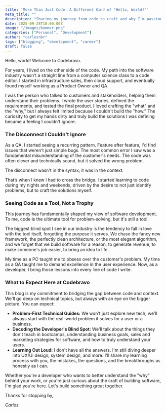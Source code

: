 ```yaml
---
title: 'More Than Just Code: A Different Kind of "Hello, World!"'
meta_title: ""
description: "Sharing my journey from code to craft and why I'm passionate about modern development"
date: 2025-09-28T10:00:00Z
image: "/images/banner.png"
categories: ["Personal", "Development"]
author: "carlosnbr"
tags: ["blogging", "development", "career"]
draft: false
---
```


Hello, world! Welcome to Codebravo.

For years, I lived on the other side of the code. My path into the software industry wasn't a straight line from a computer science class to a code editor. I started in infrastructure sales, then cloud support, and eventually found myself working as a Product Owner and QA.

I was the person who talked to customers and stakeholders, helping them understand their problems. I wrote the user stories, defined the requirements, and tested the final product. I loved crafting the "what" and the "why," but I always felt limited because I couldn't build the "how." The curiosity to get my hands dirty and truly build the solutions I was defining became a feeling I couldn't ignore.

### The Disconnect I Couldn't Ignore

As a QA, I started seeing a recurring pattern. Feature after feature, I'd find issues that weren't just simple bugs. The most common error I saw was a fundamental misunderstanding of the customer's needs. The code was often clever and technically sound, but it solved the wrong problem.

The disconnect wasn't in the syntax; it was in the context.

That’s when I knew I had to cross the bridge. I started learning to code during my nights and weekends, driven by the desire to not just identify problems, but to craft the solutions myself.

### Seeing Code as a Tool, Not a Trophy

This journey has fundamentally shaped my view of software development. To me, code is the ultimate tool for problem-solving, but it's still a tool.

The biggest blind spot I see in our industry is the tendency to fall in love with the tool itself, forgetting the purpose it serves. We chase the fancy new framework, the perfectly clean architecture, or the most elegant algorithm, and we forget that we build software for a reason, to generate revenue, to make someone's job easier, to bring an idea to life.

My time as a PO taught me to obsess over the customer's problem. My time as a QA taught me to demand excellence in the user experience. Now, as a developer, I bring those lessons into every line of code I write.

### What to Expect Here at Codebravo

This blog is my commitment to bridging the gap between code and context. We'll go deep on technical topics, but always with an eye on the bigger picture. You can expect:

* **Problem-First Technical Guides:** We won’t just explore new tech; we’ll always start with the real-world problem it solves for a user or a business.
* **Decoding the Developer's Blind Spot:** We'll talk about the things they don't teach in bootcamps, understanding business goals, sales and marketing strategies for software, and how to truly understand your users.
* **Learning Out Loud:** I don't have all the answers. I'm still diving deeper into UX/UI design, system design, and more. I'll share my learning process with you, the mistakes, the questions, and the breakthroughs as honestly as I can.

Whether you're a developer who wants to better understand the "why" behind your work, or you're just curious about the craft of building software, I'm glad you're here. Let's build something great together.

Thanks for stopping by,

*Carlos*
